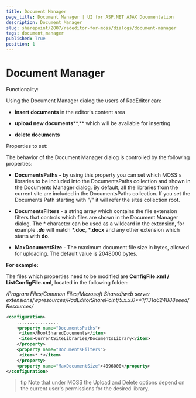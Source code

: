 ```yaml
---
title: Document Manager
page_title: Document Manager | UI for ASP.NET AJAX Documentation
description: Document Manager
slug: sharepoint/2007/radeditor-for-moss/dialogs/document-manager
tags: document,manager
published: True
position: 1
---
```


# Document Manager

Functionality:

Using the Document Manager dialog the users of RadEditor can:

* **insert documents** in the editor's content area

* **upload new documents****,** which will be available for inserting.

* **delete documents**

Properties to set: 

The behavior of the Document Manager dialog is controlled by the following properties:

* **DocumentsPaths -** by using this property you can set which MOSS's libraries to be included into the DocumentsPaths collection and shown in the Documents Manager dialog. By default, all the libraries from the current site are included in the DocumentsPaths collection. If you set the Documents Path starting with "/" it will refer the sites collection root.

* **DocumentsFilters** - a string array which contains the file extension filters that controls which files are shown in the Document Manager dialog. The * character can be used as a wildcard in the extension, for example __*.do*__ will match __*.doc__, __*.docx__ and any other extension which starts with **do**.

* **MaxDocumentSize** - The maximum document file size in bytes, allowed for uploading. The default value is 2048000 bytes.

**For example:**

The files which properties need to be modified are **ConfigFile.xml / ListConfigFile.xml**, located in the following folder:

*/Program Files/Common Files/Microsoft Shared/web server extensions/wpresources/RadEditorSharePoint/5.x.x.0**1f131a624888eeed/Resources/*

````XML
<configuration>
	................
	<property name="DocumentsPaths">
	 <item>/RootSharedDocuments</item>
	 <item>CurrentSiteLibraries/DocumentsLibrary</item>
	</property>
	<property name="DocumentsFilters">
	 <item>*.*</item>
	</property>
	<property name="MaxDocumentSize">4096000</property>
</configuration> 
````

>tip Note that under MOSS the Upload and Delete options depend on the current user's permissions for the desired library.

